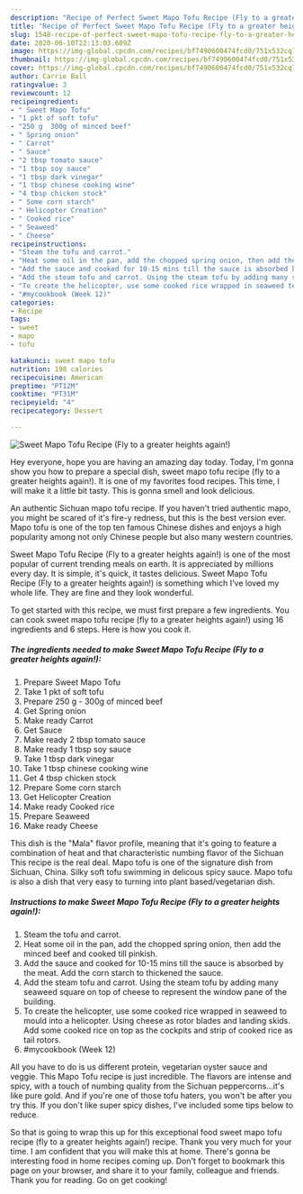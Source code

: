 ```yaml
---
description: "Recipe of Perfect Sweet Mapo Tofu Recipe (Fly to a greater heights again!)"
title: "Recipe of Perfect Sweet Mapo Tofu Recipe (Fly to a greater heights again!)"
slug: 1548-recipe-of-perfect-sweet-mapo-tofu-recipe-fly-to-a-greater-heights-again
date: 2020-06-10T22:13:03.609Z
image: https://img-global.cpcdn.com/recipes/bf7490600474fcd0/751x532cq70/sweet-mapo-tofu-recipe-fly-to-a-greater-heights-again-recipe-main-photo.jpg
thumbnail: https://img-global.cpcdn.com/recipes/bf7490600474fcd0/751x532cq70/sweet-mapo-tofu-recipe-fly-to-a-greater-heights-again-recipe-main-photo.jpg
cover: https://img-global.cpcdn.com/recipes/bf7490600474fcd0/751x532cq70/sweet-mapo-tofu-recipe-fly-to-a-greater-heights-again-recipe-main-photo.jpg
author: Carrie Ball
ratingvalue: 3
reviewcount: 12
recipeingredient:
- " Sweet Mapo Tofu"
- "1 pkt of soft tofu"
- "250 g  300g of minced beef"
- " Spring onion"
- " Carrot"
- " Sauce"
- "2 tbsp tomato sauce"
- "1 tbsp soy sauce"
- "1 tbsp dark vinegar"
- "1 tbsp chinese cooking wine"
- "4 tbsp chicken stock"
- " Some corn starch"
- " Helicopter Creation"
- " Cooked rice"
- " Seaweed"
- " Cheese"
recipeinstructions:
- "Steam the tofu and carrot."
- "Heat some oil in the pan, add the chopped spring onion, then add the minced beef and cooked till pinkish."
- "Add the sauce and cooked for 10-15 mins till the sauce is absorbed by the meat. Add the corn starch to thickened the sauce."
- "Add the steam tofu and carrot. Using the steam tofu by adding many seaweed square on top of cheese to represent the window pane of the building."
- "To create the helicopter, use some cooked rice wrapped in seaweed to mould into a helicopter. Using cheese as rotor blades and landing skids. Add some cooked rice on top as the cockpits and strip of cooked rice as tail rotors."
- "#mycookbook (Week 12)"
categories:
- Recipe
tags:
- sweet
- mapo
- tofu

katakunci: sweet mapo tofu 
nutrition: 198 calories
recipecuisine: American
preptime: "PT12M"
cooktime: "PT31M"
recipeyield: "4"
recipecategory: Dessert

---
```



![Sweet Mapo Tofu Recipe (Fly to a greater heights again!)](https://img-global.cpcdn.com/recipes/bf7490600474fcd0/751x532cq70/sweet-mapo-tofu-recipe-fly-to-a-greater-heights-again-recipe-main-photo.jpg)

Hey everyone, hope you are having an amazing day today. Today, I'm gonna show you how to prepare a special dish, sweet mapo tofu recipe (fly to a greater heights again!). It is one of my favorites food recipes. This time, I will make it a little bit tasty. This is gonna smell and look delicious.

An authentic Sichuan mapo tofu recipe. If you haven&#39;t tried authentic mapo, you might be scared of it&#39;s fire-y redness, but this is the best version ever. Mapo tofu is one of the top ten famous Chinese dishes and enjoys a high popularity among not only Chinese people but also many western countries.

Sweet Mapo Tofu Recipe (Fly to a greater heights again!) is one of the most popular of current trending meals on earth. It is appreciated by millions every day. It is simple, it's quick, it tastes delicious. Sweet Mapo Tofu Recipe (Fly to a greater heights again!) is something which I've loved my whole life. They are fine and they look wonderful.


To get started with this recipe, we must first prepare a few ingredients. You can cook sweet mapo tofu recipe (fly to a greater heights again!) using 16 ingredients and 6 steps. Here is how you cook it.

<!--inarticleads1-->

##### The ingredients needed to make Sweet Mapo Tofu Recipe (Fly to a greater heights again!):

1. Prepare  Sweet Mapo Tofu
1. Take 1 pkt of soft tofu
1. Prepare 250 g - 300g of minced beef
1. Get  Spring onion
1. Make ready  Carrot
1. Get  Sauce
1. Make ready 2 tbsp tomato sauce
1. Make ready 1 tbsp soy sauce
1. Take 1 tbsp dark vinegar
1. Take 1 tbsp chinese cooking wine
1. Get 4 tbsp chicken stock
1. Prepare  Some corn starch
1. Get  Helicopter Creation
1. Make ready  Cooked rice
1. Prepare  Seaweed
1. Make ready  Cheese


This dish is the &#34;Mala&#34; flavor profile, meaning that it&#39;s going to feature a combination of heat and that characteristic numbing flavor of the Sichuan This recipe is the real deal. Mapo tofu is one of the signature dish from Sichuan, China. Silky soft tofu swimming in delicous spicy sauce. Mapo tofu is also a dish that very easy to turning into plant based/vegetarian dish. 

<!--inarticleads2-->

##### Instructions to make Sweet Mapo Tofu Recipe (Fly to a greater heights again!):

1. Steam the tofu and carrot.
1. Heat some oil in the pan, add the chopped spring onion, then add the minced beef and cooked till pinkish.
1. Add the sauce and cooked for 10-15 mins till the sauce is absorbed by the meat. Add the corn starch to thickened the sauce.
1. Add the steam tofu and carrot. Using the steam tofu by adding many seaweed square on top of cheese to represent the window pane of the building.
1. To create the helicopter, use some cooked rice wrapped in seaweed to mould into a helicopter. Using cheese as rotor blades and landing skids. Add some cooked rice on top as the cockpits and strip of cooked rice as tail rotors.
1. #mycookbook (Week 12)


All you have to do is us different protein, vegetarian oyster sauce and veggie. This Mapo Tofu recipe is just incredible. The flavors are intense and spicy, with a touch of numbing quality from the Sichuan peppercorns…it&#39;s like pure gold. And if you&#39;re one of those tofu haters, you won&#39;t be after you try this. If you don&#39;t like super spicy dishes, I&#39;ve included some tips below to reduce. 

So that is going to wrap this up for this exceptional food sweet mapo tofu recipe (fly to a greater heights again!) recipe. Thank you very much for your time. I am confident that you will make this at home. There's gonna be interesting food in home recipes coming up. Don't forget to bookmark this page on your browser, and share it to your family, colleague and friends. Thank you for reading. Go on get cooking!
